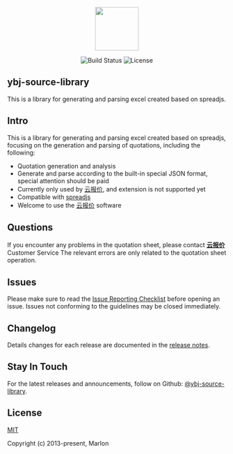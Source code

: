 <p align="center"><a href="https://www.yunbaojia.cn/#/login" target="_blank"><img width="100"src="https://www.yunbaojia.cn/assets/img/yunbaojia@80_23.svg"></a></p>

<p align="center">
  <a><img src="https://img.shields.io/circleci/project/vuejs/vue/dev.svg" alt="Build Status"></a>
  <a><img src="https://img.shields.io/npm/l/vue.svg" alt="License"></a>
  <br>
</p>

## ybj-source-library

This is a library for generating and parsing excel created based on spreadjs.

## Intro

This is a library for generating and parsing excel created based on spreadjs, focusing on the generation and parsing of quotations, including the following:

- Quotation generation and analysis
- Generate and parse according to the built-in special JSON format, special attention should be paid
- Currently only used by [云报价](https://www.zhanyunbaojia.com/), and extension is not supported yet
- Compatible with [spreadjs](https://www.grapecity.com.cn/developer/spreadjs)
- Welcome to use the [云报价](https://www.yunbaojia.cn/) software

## Questions

If you encounter any problems in the quotation sheet, please contact **[云报价](https://www.zhanyunbaojia.com/)** Customer Service
The relevant errors are only related to the quotation sheet operation.

## Issues

Please make sure to read the [Issue Reporting Checklist](https://github.com/MarlonYJG/ybj-source-library/issues) before opening an issue. Issues not conforming to the guidelines may be closed immediately.

## Changelog

Details changes for each release are documented in the [release notes](https://github.com/MarlonYJG/ybj-source-library/releases).

## Stay In Touch

For the latest releases and announcements, follow on Github: [@ybj-source-library](https://github.com/MarlonYJG/ybj-source-library).

## License

[MIT](http://opensource.org/licenses/MIT)

Copyright (c) 2013-present, Marlon
